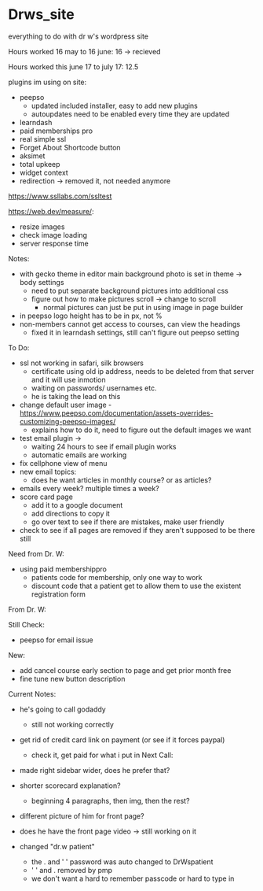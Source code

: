 # Drws_site
everything to do with dr w's wordpress site

 Hours worked 16 may to 16 june: 16 ->  recieved
 
 Hours worked this june 17 to july 17: 12.5
 
plugins im using on site:

- peepso
	- updated included installer, easy to add new plugins
	- autoupdates need to be enabled every time they are updated
- learndash 
- paid memberships pro
- real simple ssl 
- Forget About Shortcode button 
- aksimet
- total upkeep
- widget context 
- redirection -> removed it, not needed anymore

https://www.ssllabs.com/ssltest

https://web.dev/measure/:
- resize images
- check image loading
- server response time

Notes:

- with gecko theme in editor main background photo is set in theme -> body settings
	- need to put separate background pictures into additional css
	- figure out how to make pictures scroll -> change to scroll
		- normal pictures can just be put in using image in page builder
- in peepso logo height has to be in px, not %
- non-members cannot get access to courses, can view the headings 
 	- fixed it in learndash settings, still can't figure out peepso setting

To Do:

- ssl not working in safari, silk browsers
	- certificate using old ip address, needs to be deleted from that server and it will use inmotion 
	- waiting on passwords/ usernames etc. 
	- he is taking the lead on this
- change default user image
	-https://www.peepso.com/documentation/assets-overrides-customizing-peepso-images/ 
	- explains how to do it, need to figure out the default images we want
- test email plugin -> 
	- waiting 24 hours to see if email plugin works 
	- automatic emails are working
- fix cellphone view of menu
-  new email topics:
	- does he want articles in monthly course? or as articles? 
- emails every week? multiple times a week?
- score card page
	- add it to a google document
	- add directions to copy it
	- go over text to see if there are mistakes, make user friendly
- check to see if all pages are removed if they aren't supposed to be there still


Need from Dr. W:

- using paid membershippro 
	- patients code for membership, only one way to work
	-  discount code that a patient get to allow them to use the existent registration form


From Dr. W:

Still Check:

-  peepso  for email issue




New: 
- add cancel course early section to page and get prior month free
- fine tune new button description


Current Notes:

- he's going to call godaddy
	- still not working correctly
- get rid of credit card link on payment (or see if it forces paypal)
	- check it, get paid for what i put in
Next Call:

- made right sidebar wider, does he prefer that?
- shorter scorecard explanation?
	- beginning 4 paragraphs, then img, then the rest?
- different picture of him for front page?
- does he have the front page video -> still working on it

- changed "dr.w patient"
	- the . and ' ' password was auto changed to DrWspatient
	- ' ' and . removed by pmp
	-  we don't want a hard to remember passcode or hard to type in
